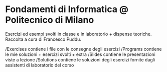 # Fondamenti di Informatica @ Politecnico di Milano
Esercizi ed esempi svolti in classe e in laboratorio + dispense teoriche.
Raccolta a cura di Francesco Puddu.

/Exercises contiene i file con le consegne degli esercizi
/Programs contiene le mie soluzioni + esercizi svolti + extra
/Slides contiene le presentazioni viste a lezione
/Solutions contiene le soluzioni degli esercizi fornite dagli assistenti di laboratorio del corso
